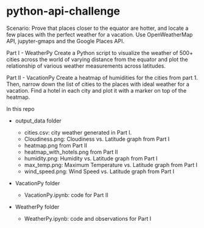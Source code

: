 # python-api-challenge

Scenario: Prove that places closer to the equator are hotter, and locate a few places with the perfect weather for a vacation. Use OpenWeatherMap API, jupyter-gmaps and the Google Places API.

Part I - WeatherPy
Create a Python script to visualize the weather of 500+ cities across the world of varying distance from the equator and plot the relationship of various weather measurements across latitudes.

Part II - VacationPy
Create a heatmap of humidities for the cities from part 1. Then, narrow down the list of cities to the places with ideal weather for a vacation. Find a hotel in each city and plot it with a marker on top of the heatmap.


In this repo
* output_data folder 
    * cities.csv: city weather generated in Part I.
    * Cloudiness.png: Cloudiness vs. Latitude graph from Part I
    * heatmap.png from Part II
    * heatmap_with_hotels.png from Part II
    * humidity.png: Humidity vs. Latitude graph from Part I
    * max_temp.png: Maximum Temperature vs. Latitude graph from Part I
    * wind_speed.png: Wind Speed vs. Latitude graph from Part I

* VacationPy folder 
    * VacationPy.ipynb: code for Part II

* WeatherPy folder 
    * WeatherPy.ipynb: code and observations for Part I